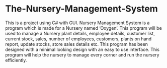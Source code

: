 # The-Nursery-Management-System
This is a project using C# with GUI. Nursery Management System is a program which is made for a Nursery named ‘Oxygen’. This program will be used to manage a Nursery plant details, employee details, customer list, current stock, sales, number of employees, customers, plants on hand report, update stocks, store sales details etc. This program has been designed with a minimal looking design with an easy to use interface. This program will help the nursery to manage every corner and run the nursery efficiently. 
